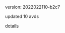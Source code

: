 version: 2022022110-b2c7

updated 10 avds

[details](https://github.com/0x74f917491bfa7ebfa379/ali_avd_db/blob/master/change_log/2022/02/21/10/b2c7.txt)